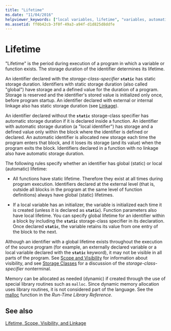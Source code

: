 ```yaml
---
title: "Lifetime"
ms.date: "11/04/2016"
helpviewer_keywords: ["local variables, lifetime", "variables, automatic", "storage classes, lifetime", "variables, lifetime", "automatic storage class", "automatic storage class, duration", "storage class specifiers, storage duration", "memory allocation, dynamic allocation", "functions [C++], lifetime", "storage duration", "dynamic memory allocation", "memory allocation, dynamic", "lifetime", "global variables, lifetime"]
ms.assetid: ff0b42cb-3f0f-49a3-a94f-d1d825d8ddfe
---
```

# Lifetime

"Lifetime" is the period during execution of a program in which a variable or function exists. The storage duration of the identifier determines its lifetime.

An identifier declared with the *storage-class-specifier* **`static`** has static storage duration. Identifiers with static storage duration (also called "global") have storage and a defined value for the duration of a program. Storage is reserved and the identifier's stored value is initialized only once, before program startup. An identifier declared with external or internal linkage also has static storage duration (see [Linkage](../c-language/linkage.md)).

An identifier declared without the **`static`** storage-class specifier has automatic storage duration if it is declared inside a function. An identifier with automatic storage duration (a "local identifier") has storage and a defined value only within the block where the identifier is defined or declared. An automatic identifier is allocated new storage each time the program enters that block, and it loses its storage (and its value) when the program exits the block. Identifiers declared in a function with no linkage also have automatic storage duration.

The following rules specify whether an identifier has global (static) or local (automatic) lifetime:

- All functions have static lifetime. Therefore they exist at all times during program execution. Identifiers declared at the external level (that is, outside all blocks in the program at the same level of function definitions) always have global (static) lifetimes.

- If a local variable has an initializer, the variable is initialized each time it is created (unless it is declared as **`static`**). Function parameters also have local lifetime. You can specify global lifetime for an identifier within a block by including the **`static`** storage-class specifier in its declaration. Once declared **`static`**, the variable retains its value from one entry of the block to the next.

Although an identifier with a global lifetime exists throughout the execution of the source program (for example, an externally declared variable or a local variable declared with the **`static`** keyword), it may not be visible in all parts of the program. See [Scope and Visibility](../c-language/scope-and-visibility.md) for information about visibility, and see [Storage Classes](../c-language/c-storage-classes.md) for a discussion of the *storage-class-specifier* nonterminal.

Memory can be allocated as needed (dynamic) if created through the use of special library routines such as `malloc`. Since dynamic memory allocation uses library routines, it is not considered part of the language. See the [malloc](../c-runtime-library/reference/malloc.md) function in the *Run-Time Library Reference*.

## See also

[Lifetime, Scope, Visibility, and Linkage](../c-language/lifetime-scope-visibility-and-linkage.md)
